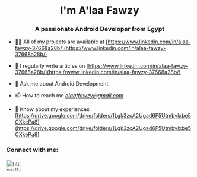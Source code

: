 <h1 align="center"> I'm A'laa Fawzy</h1>
<h3 align="center">A passionate Android Developer from Egypt</h3>



- 👨‍💻 All of my projects are available at [https://www.linkedin.com/in/alaa-fawzy-37668a28b/](https://www.linkedin.com/in/alaa-fawzy-37668a28b/)

- 📝 I regularly write articles on [https://www.linkedin.com/in/alaa-fawzy-37668a28b/](https://www.linkedin.com/in/alaa-fawzy-37668a28b/)

- 💬 Ask me about Android Development

- 📫 How to reach me *alaaffawzy@gmail.com*

- 📄 Know about my experiences [https://drive.google.com/drive/folders/1Lgk3zcA2Ugad6F5Utmbvlxbe5CXkePa8](https://drive.google.com/drive/folders/1Lgk3zcA2Ugad6F5Utmbvlxbe5CXkePa8)



<h3 align="left">Connect with me:</h3>
<p align="left">
<a href="https://www.linkedin.com/in/alaa-fawzy-37668a28b/" target="blank"><img align="center" src="https://raw.githubusercontent.com/rahuldkjain/github-profile-readme-generator/master/src/images/icons/Social/linked-in-alt.svg" alt="https://www.linkedin.com/in/alaa-fawzy-37668a28b/" height="30" width="40" /></a>
</p>

